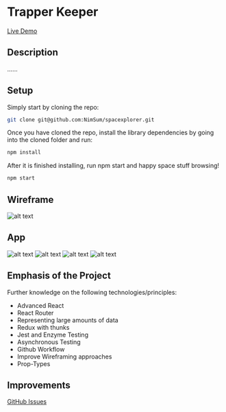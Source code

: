 # Trapper Keeper

[Live Demo](https://nimsum.github.io/spacexplorer/)

## Description

......

## Setup

Simply start by cloning the repo:

```bash
git clone git@github.com:NimSum/spacexplorer.git
```

Once you have cloned the repo, install the library dependencies by going into the cloned folder and run:

```bash
npm install
```
After it is finished installing, run npm start and happy space stuff browsing!
```bash
npm start
```

## Wireframe
![alt text](https://user-images.githubusercontent.com/22114952/58926481-afc62f80-8708-11e9-8456-a321daecc82c.png)

## App
![alt text](https://user-images.githubusercontent.com/22114952/58926482-afc62f80-8708-11e9-86b6-d8b70db6a4c2.png)
![alt text](https://user-images.githubusercontent.com/22114952/58926479-afc62f80-8708-11e9-86c9-e4f2b80d02f1.png)
![alt text](https://user-images.githubusercontent.com/22114952/58926480-afc62f80-8708-11e9-9bb4-b5610bfc7ce0.png)
![alt text](https://user-images.githubusercontent.com/22114952/58926483-b05ec600-8708-11e9-8d43-e1b993f28006.png)


## Emphasis of the Project

Further knowledge on the following technologies/principles:

- Advanced React
- React Router
- Representing large amounts of data
- Redux with thunks
- Jest and Enzyme Testing
- Asynchronous Testing
- Github Workflow
- Improve Wireframing approaches
- Prop-Types

## Improvements
[GitHub Issues](https://github.com/NimSum/spacexplorer/issues)
